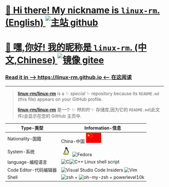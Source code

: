 # [👋 Hi there! My nickname is `linux-rm`. (English) ![主站 github](https://img.shields.io/badge/%E4%B8%BB%E7%AB%99-github-black)](https://github.com/linux-rm/linux-rm)

# [👋 嘿,你好! 我的昵称是 `linux-rm`. (中文,Chinese) ![镜像 gitee](https://img.shields.io/badge/%E9%95%9C%E5%83%8F-gitee-red)](https://gitee.com/linux-rm/linux-rm)

### [Read it in --> https://linux-rm.github.io <-- 在这阅读](https://linux-rm.github.io)

---

>[**linux-rm/linux-rm**](https://github.com/linux-rm/linux-rm) is a ✨ _special_ ✨ repository because its `README.md` (this file) appears on your GitHub profile.
>
>[**linux-rm/linux-rm**](https://github.com/linux-rm/linux-rm) 是一个 ✨ _特别的_ ✨ 存储库,因为它的 `README.md`(此文件)会显示在您的 GitHub 主页中.

|Type-类型|Information-信息|
|-|-|
|Nationality-国籍|China-中国 <img height="32px" src="China.svg" alt="https://gitee.com/linux-rm/linux-rm/raw/main/China.svg" />|
|System-系统|<img height="32px" src="linux.svg" alt="Linux https://gitee.com/linux-rm/linux-rm/raw/main/" /> <img height="32px" src="https://www.fedoraproject.org/w/uploads/2/2d/Logo_fedoralogo.png" alt="Fedora" /> |
|language-编程语言|<img height="32px" src="https://learn.microsoft.com/zh-cn/media/logos/logo_C.svg" alt="C"/><img height="32px" src="https://learn.microsoft.com/zh-cn/media/logos/logo_Cplusplus.svg" alt="C++"/> Linux shell script|
|Code Editor-代码编辑器|<img height="32px" src="https://insiders.vscode.dev/static/insider/code-192-apple.png" alt="Visual Studio Code Insiders" /> <img height="32px" src="https://www.vim.org/images/vimlogo.svg" alt="Vim"/> |
|Shell|<img height="32px" src="https://www.zsh.org/color_vertical_icon.png" alt="zsh"/> + <img height="32px" src="https://ohmyz.sh/img/OMZLogo_BnW.png" alt="oh-my-zsh" /> + powerlevel10k|

<!--
Here are some ideas to get you started:

- 🔭 I’m currently working on ...
- 🌱 I’m currently learning ...
- 👯 I’m looking to collaborate on ...
- 🤔 I’m looking for help with ...
- 💬 Ask me about ...
- 📫 How to reach me: ...
- 😄 Pronouns: ...
- ⚡ Fun fact: ...
-->
